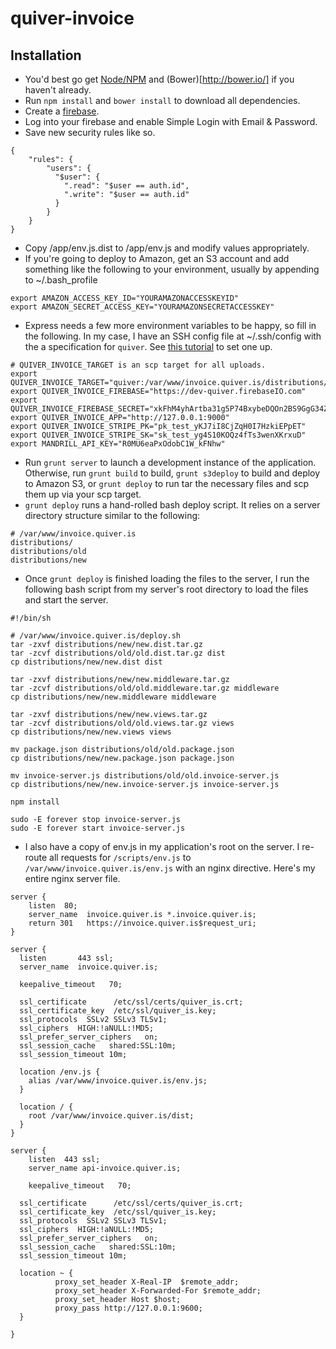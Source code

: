 quiver-invoice
==============

## Installation
- You'd best go get [Node/NPM](https://github.com/joyent/node) and (Bower)[http://bower.io/] if you haven't already.
- Run ```npm install``` and ```bower install``` to download all dependencies.
- Create a [firebase](http://www.firebase.com).
- Log into your firebase and enable Simple Login with Email & Password.
- Save new security rules like so.

```
{
    "rules": {
        "users": {
          "$user": {
            ".read": "$user == auth.id",
            ".write": "$user == auth.id"
          }
        }
    }
}
```

- Copy /app/env.js.dist to /app/env.js and modify values appropriately.
- If you're going to deploy to Amazon, get an S3 account and add something like the following to your environment, usually by appending to ~/.bash_profile

```
export AMAZON_ACCESS_KEY_ID="YOURAMAZONACCESSKEYID"
export AMAZON_SECRET_ACCESS_KEY="YOURAMAZONSECRETACCESSKEY"
```

- Express needs a few more environment variables to be happy, so fill in the following. In my case, I have an SSH config file at ~/.ssh/config with the a specification for ```quiver```. See [this tutorial](http://nerderati.com/2011/03/simplify-your-life-with-an-ssh-config-file/) to set one up.

```
# QUIVER_INVOICE_TARGET is an scp target for all uploads.
export QUIVER_INVOICE_TARGET="quiver:/var/www/invoice.quiver.is/distributions/new"
export QUIVER_INVOICE_FIREBASE="https://dev-quiver.firebaseIO.com"
export QUIVER_INVOICE_FIREBASE_SECRET="xkFhM4yhArtba31g5P74BxybeDQOn2BS9GgG34Zm"
export QUIVER_INVOICE_APP="http://127.0.0.1:9000"
export QUIVER_INVOICE_STRIPE_PK="pk_test_yKJ7iI8CjZqH0I7HzkiEPpET"
export QUIVER_INVOICE_STRIPE_SK="sk_test_yg4S10KOQz4fTs3wenXKrxuD"
export MANDRILL_API_KEY="R0MU6eaPxOdobC1W_kFNhw"
```


- Run ```grunt server``` to launch a development instance of the application. Otherwise, run ```grunt build``` to build, ```grunt s3deploy``` to build and deploy to Amazon S3, or ```grunt deploy``` to run tar the necessary files and scp them up via your scp target.
- ```grunt deploy``` runs a hand-rolled bash deploy script. It relies on a server directory structure similar to the following:

```
# /var/www/invoice.quiver.is
distributions/
distributions/old
distributions/new
```

- Once ```grunt deploy``` is finished loading the files to the server, I run the following bash script from my server's root directory to load the files and start the server.

```
#!/bin/sh

# /var/www/invoice.quiver.is/deploy.sh
tar -zxvf distributions/new/new.dist.tar.gz
tar -zcvf distributions/old/old.dist.tar.gz dist
cp distributions/new/new.dist dist

tar -zxvf distributions/new/new.middleware.tar.gz
tar -zcvf distributions/old/old.middleware.tar.gz middleware
cp distributions/new/new.middleware middleware

tar -zxvf distributions/new/new.views.tar.gz
tar -zcvf distributions/old/old.views.tar.gz views
cp distributions/new/new.views views

mv package.json distributions/old/old.package.json
cp distributions/new/new.package.json package.json

mv invoice-server.js distributions/old/old.invoice-server.js
cp distributions/new/new.invoice-server.js invoice-server.js

npm install

sudo -E forever stop invoice-server.js
sudo -E forever start invoice-server.js

```

- I also have a copy of env.js in my application's root on the server. I re-route all requests for ```/scripts/env.js``` to ```/var/www/invoice.quiver.is/env.js``` with an nginx directive. Here's my entire nginx server file.

```
server {
	listen 	80;
	server_name  invoice.quiver.is *.invoice.quiver.is;
	return 301   https://invoice.quiver.is$request_uri;
}

server {
  listen       443 ssl;
  server_name  invoice.quiver.is;

  keepalive_timeout   70;

  ssl_certificate      /etc/ssl/certs/quiver_is.crt;
  ssl_certificate_key  /etc/ssl/quiver_is.key;
  ssl_protocols  SSLv2 SSLv3 TLSv1;
  ssl_ciphers  HIGH:!aNULL:!MD5;
  ssl_prefer_server_ciphers   on;
  ssl_session_cache   shared:SSL:10m;
  ssl_session_timeout 10m;

  location /env.js {
    alias /var/www/invoice.quiver.is/env.js;
  }

  location / {
    root /var/www/invoice.quiver.is/dist;
  }
}

server {
	listen	443 ssl;
	server_name api-invoice.quiver.is;

	keepalive_timeout   70;

  ssl_certificate      /etc/ssl/certs/quiver_is.crt;
  ssl_certificate_key  /etc/ssl/quiver_is.key;
  ssl_protocols  SSLv2 SSLv3 TLSv1;
  ssl_ciphers  HIGH:!aNULL:!MD5;
  ssl_prefer_server_ciphers   on;
  ssl_session_cache   shared:SSL:10m;
  ssl_session_timeout 10m;

  location ~ {
          proxy_set_header X-Real-IP  $remote_addr;
          proxy_set_header X-Forwarded-For $remote_addr;
          proxy_set_header Host $host;
          proxy_pass http://127.0.0.1:9600;
  }

}

```